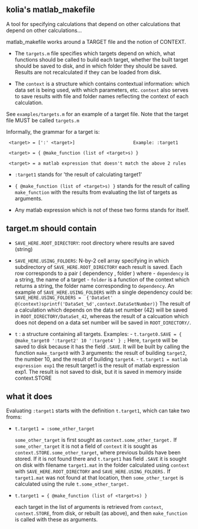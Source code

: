 kolia's matlab_makefile
---------------------------

A tool for specifying calculations that depend on other calculations that
depend on other calculations...

matlab_makefile works around a  TARGET  file and the notion of CONTEXT.  

- The `targets.m` file specifies which targets depend on which, what
functions should be called to build each target, whether the built
target should be saved to disk, and in which folder they should be
saved. Results are not recalculated if they can be loaded from disk.

- The `context` is a structure which contains contextual information:
which data set is being used, with which parameters, etc.  `context`
also serves to save results with file and folder names reflecting the 
context of each calculation.

See `examples/targets.m` for an example of a target file. Note that
the target file MUST be called `targets.m`

Informally, the grammar for a target is:

     <target> = [':' <target>]                      Example: :target1

     <target> = { @make_function (list of <target>s) }

     <target> = a matlab expression that doesn't match the above 2 rules

- `:target1` stands for 'the result of calculating target1'
      
- `{ @make_function (list of <target>s) }` stands for the result of
   calling `make_function` with the results from evaluating the list of
   targets as arguments.
 
- Any matlab expression which is not of these two forms stands for
      itself.


target.m should contain
-----------------------

- `SAVE_HERE.ROOT_DIRECTORY`: root directory where results are saved (string)

- `SAVE_HERE.USING_FOLDERS`: N-by-2 cell array specifying in which
      subdirectory of `SAVE_HERE.ROOT_DIRECTORY` each result is saved.
      Each row corresponds to a pair  ( dependency , folder ) where
      - `dependency` is a string, the name of a target
      - `folder` is a function of the context which returns a string, the
         folder name corresponding to `dependency`.
      An example of `SAVE_HERE.USING_FOLDERS` with a single dependency
      could be:
      `SAVE_HERE.USING_FOLDERS = 
          {'DataSet'  @(context)sprintf('DataSet_%d',context.DataSetNumber)}`
      The result of a calculation which depends on the data set number (42)
      will be saved in `ROOT_DIRECTORY/DataSet_42`, whereas the result of a
      calcuation which does not depend on a data set number will be saved
      in `ROOT_DIRECTORY/`.

- `t` :  a structure containing all targets. Examples:
      - `t.target0.SAVE = { @make_target0 ':target2' 10 ':target4' } ;`
          Here, `target0` will be saved to disk because it has the field 
		  `.SAVE`. It will be built by
          calling the function `make_target0` with 3 arguments: the
          result of building `target2`, the number 10, and the result
          of building `target4`.
      - `t.target1 = matlab expression exp1`
          the result target1 is the result of matlab expression exp1. The
          result is not saved to disk, but it is saved in memory inside
          context.STORE



what it does
------------

  Evaluating `:target1` starts with the definition `t.target1`, which can 
  take two froms:

- `t.target1 = :some_other_target`

    `some_other_target` is first sought as `context.some_other_target.` 
    If `some_other_target` it is not a field of `context`
    it is sought as `context.STORE.some_other_target`, where previous builds
    have been stored. If it is not found there and `t.target1` has field
    `.SAVE` it is sought on disk with filename `target1.mat` in
    the folder calculated using `context` with `SAVE_HERE.ROOT_DIRECTORY` and
    `SAVE_HERE.USING_FOLDERS.` If `target1.mat` was not found at that
    location, then `some_other_target` is calculated using the rule
    `t.some_other_target.`

- `t.target1 = { @make_function (list of <target>s) }`

    each target in the list of arguments is retrieved from `context`,
    `context.STORE`, from disk, or rebuilt (as above), and then
    `make_function` is called with these as arguments.
